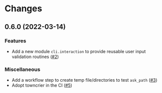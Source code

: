 Changes
=======

<!--
    You should *NOT* be adding new change log entries to this file, this
    file is managed by towncrier. You *may* edit previous change logs to
    fix problems like typo corrections or such.

    To add a new change log entry, please refer
    https://pip.pypa.io/en/latest/development/contributing/#news-entries

    We named the news folder "changes".

    WARNING: Don't drop the last line!
-->

<!-- towncrier release notes start -->

## 0.6.0 (2022-03-14)

### Features
* Add a new module `cli.interaction` to provide reusable user input validation routines ([#2](https://github.com/lablup/backend.ai-cli/issues/2))

### Miscellaneous
* Add a workflow step to create temp file/directories to test `ask_path` ([#3](https://github.com/lablup/backend.ai-cli/issues/3))
* Adopt towncrier in the CI ([#5](https://github.com/lablup/backend.ai-cli/issues/5))
